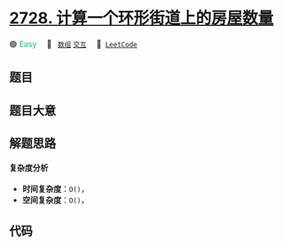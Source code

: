 # [2728. 计算一个环形街道上的房屋数量](https://leetcode.com/problems/count-houses-in-a-circular-street)

🟢 <font color=#15bd66>Easy</font>&emsp; 🔖&ensp; [`数组`](/leetcode/outline/tag/array.md) [`交互`](/leetcode/outline/tag/interactive.md)&emsp; 🔗&ensp;[`LeetCode`](https://leetcode.com/problems/count-houses-in-a-circular-street)

## 题目




## 题目大意




## 解题思路

#### 复杂度分析

- **时间复杂度**：`O()`，
- **空间复杂度**：`O()`，

## 代码

```javascript

```